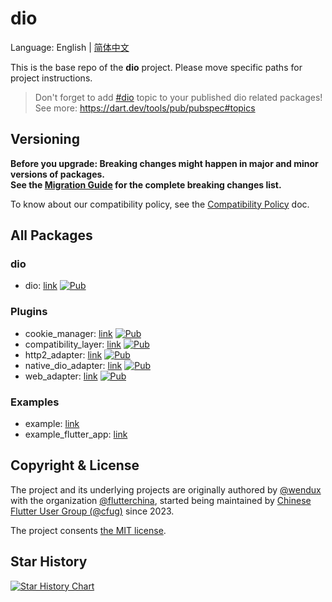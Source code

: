# dio

Language: English | [简体中文](README-ZH.md)

This is the base repo of the **dio** project.
Please move specific paths for project instructions.

> Don't forget to add [#dio](https://pub.dev/packages?q=topic%3Adio)
> topic to your published dio related packages!
> See more: https://dart.dev/tools/pub/pubspec#topics

## Versioning

**Before you upgrade: Breaking changes might happen in major and minor versions of packages.<br/>
See the [Migration Guide][] for the complete breaking changes list.**

To know about our compatibility policy, see the [Compatibility Policy][] doc.

[Migration Guide]: https://pub.dev/documentation/dio/latest/topics/Migration%20Guide-topic.html
[Compatibility Policy]: COMPATIBILITY_POLICY.md

## All Packages

### dio

- dio: [link](dio)
  [![Pub](https://img.shields.io/pub/v/dio.svg?label=dev&include_prereleases)](https://pub.dev/packages/dio)

### Plugins

- cookie_manager: [link](plugins/cookie_manager)
  [![Pub](https://img.shields.io/pub/v/dio_cookie_manager.svg?label=dev&include_prereleases)](https://pub.dev/packages/dio_cookie_manager)
- compatibility_layer: [link](plugins/compatibility_layer)
  [![Pub](https://img.shields.io/pub/v/dio_compatibility_layer.svg?label=dev&include_prereleases)](https://pub.dev/packages/dio_compatibility_layer)
- http2_adapter: [link](plugins/http2_adapter)
  [![Pub](https://img.shields.io/pub/v/dio_http2_adapter.svg?label=dev&include_prereleases)](https://pub.dev/packages/dio_http2_adapter)
- native_dio_adapter: [link](plugins/native_dio_adapter)
  [![Pub](https://img.shields.io/pub/v/native_dio_adapter.svg?label=dev&include_prereleases)](https://pub.dev/packages/native_dio_adapter)
- web_adapter: [link](plugins/web_adapter)
  [![Pub](https://img.shields.io/pub/v/dio_web_adapter.svg?label=dev&include_prereleases)](https://pub.dev/packages/dio_web_adapter)

### Examples

- example: [link](example)
- example_flutter_app: [link](example_flutter_app)

## Copyright & License

The project and its underlying projects
are originally authored by
[@wendux](https://github.com/wendux)
with the organization
[@flutterchina](https://github.com/flutterchina),
started being maintained by
[Chinese Flutter User Group (@cfug)](https://github.com/cfug)
since 2023.

The project consents [the MIT license](LICENSE).

## Star History

<a href="https://star-history.com/#cfug/dio&Date">
  <picture>
    <source media="(prefers-color-scheme: dark)" srcset="https://api.star-history.com/svg?repos=cfug/dio&type=Date&theme=dark" />
    <source media="(prefers-color-scheme: light)" srcset="https://api.star-history.com/svg?repos=cfug/dio&type=Date" />
    <img alt="Star History Chart" src="https://api.star-history.com/svg?repos=cfug/dio&type=Date" />
  </picture>
</a>

